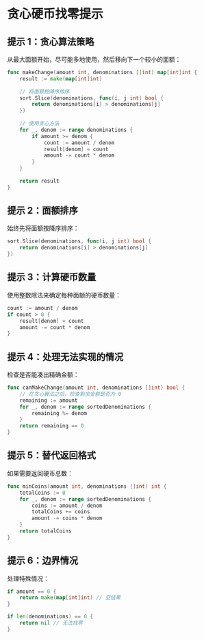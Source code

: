 # 贪心硬币找零提示

## 提示 1：贪心算法策略
从最大面额开始，尽可能多地使用，然后移向下一个较小的面额：
```go
func makeChange(amount int, denominations []int) map[int]int {
    result := make(map[int]int)
    
    // 将面额按降序排序
    sort.Slice(denominations, func(i, j int) bool {
        return denominations[i] > denominations[j]
    })
    
    // 使用贪心方法
    for _, denom := range denominations {
        if amount >= denom {
            count := amount / denom
            result[denom] = count
            amount -= count * denom
        }
    }
    
    return result
}
```

## 提示 2：面额排序
始终先将面额按降序排序：
```go
sort.Slice(denominations, func(i, j int) bool {
    return denominations[i] > denominations[j]
})
```

## 提示 3：计算硬币数量
使用整数除法来确定每种面额的硬币数量：
```go
count := amount / denom
if count > 0 {
    result[denom] = count
    amount -= count * denom
}
```

## 提示 4：处理无法实现的情况
检查是否能凑出精确金额：
```go
func canMakeChange(amount int, denominations []int) bool {
    // 在贪心算法之后，检查剩余金额是否为 0
    remaining := amount
    for _, denom := range sortedDenominations {
        remaining %= denom
    }
    return remaining == 0
}
```

## 提示 5：替代返回格式
如果需要返回硬币总数：
```go
func minCoins(amount int, denominations []int) int {
    totalCoins := 0
    for _, denom := range sortedDenominations {
        coins := amount / denom
        totalCoins += coins
        amount -= coins * denom
    }
    return totalCoins
}
```

## 提示 6：边界情况
处理特殊情况：
```go
if amount == 0 {
    return make(map[int]int) // 空结果
}

if len(denominations) == 0 {
    return nil // 无法找零
}
```